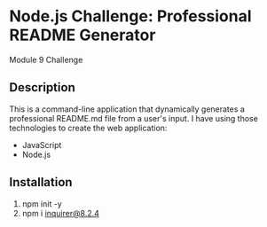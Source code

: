 # Node.js Challenge: Professional README Generator
Module 9 Challenge
## Description
This is a command-line application that dynamically generates a professional README.md file from a user's input.
I have using those technologies to create the web application:
- JavaScript
- Node.js
## Installation
1. npm init -y
2. npm i inquirer@8.2.4